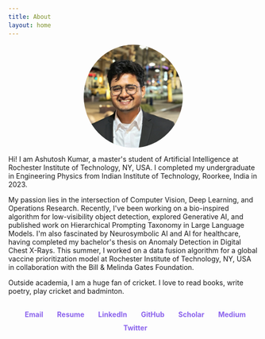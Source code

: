 ```yaml
---
title: About
layout: home
---
```


<img src="/assets/DP1.jpg" alt="Profile Picture" style="width: 200px; border-radius: 50%; display: block; margin: 0 auto;">

Hi! I am Ashutosh Kumar, a master's student of Artificial Intelligence at Rochester Institute of Technology, NY, USA. I completed my undergraduate in Engineering Physics from Indian Institute of Technology, Roorkee, India in 2023.

My passion lies in the intersection of Computer Vision, Deep Learning, and Operations Research. Recently, I've been working on a bio-inspired algorithm for low-visibility object detection, explored Generative AI, and published work on Hierarchical Prompting Taxonomy in Large Language Models. I'm also fascinated by Neurosymbolic AI and AI for healthcare, having completed my bachelor's thesis on Anomaly Detection in Digital Chest X-Rays. This summer, I worked on a data fusion algorithm for a global vaccine prioritization model at Rochester Institute of Technology, NY, USA in collaboration with the Bill & Melinda Gates Foundation. 

Outside academia, I am a huge fan of cricket. I love to read books, write poetry, play cricket and badminton.

<style>
  .social-links {
    display: flex;
    justify-content: center;
    flex-wrap: wrap;
    margin-top: 30px;
  }
  .social-link {
    display: inline-flex;
    align-items: center;
    margin: 0 10px 10px;
    text-decoration: none;
    color: #8B63ED;
    font-weight: bold;
    transition: transform 0.3s ease;
  }
  .social-link:hover {
    transform: translateY(-3px);
  }
  .social-link i {
    margin-right: 8px;
    font-size: 1.2em;
  }
</style>

<link rel="stylesheet" href="https://cdnjs.cloudflare.com/ajax/libs/font-awesome/6.0.0-beta3/css/all.min.css">

<div class="social-links">
  <a href="mailto:ak1825@rit.edu" class="social-link" title="Email me"><i class="fas fa-envelope"></i>Email</a>
  <a href="https://drive.google.com/file/d/1QwHoqBY-aTrm0P3quYm3Mug6s2olCshI/view?usp=drivesdk" class="social-link" target="_blank"><i class="fas fa-file-alt"></i>Resume</a>
  <a href="https://www.linkedin.com/in/ashutoshkumar1069/" class="social-link" target="_blank"><i class="fab fa-linkedin"></i>LinkedIn</a>
  <a href="https://github.com/ashu1069" class="social-link" target="_blank"><i class="fab fa-github"></i>GitHub</a>
  <a href="https://scholar.google.com/citations?hl=en&authuser=1&user=4iXjBjoAAAAJ" class="social-link" target="_blank"><i class="fas fa-graduation-cap"></i>Scholar</a>
  <a href="https://medium.com/@ashu1069" class="social-link" target="_blank"><i class="fab fa-medium"></i>Medium</a>
  <a href="https://twitter.com/ashu_1069" class="social-link" target="_blank"><i class="fab fa-twitter"></i>Twitter</a>
</div>
